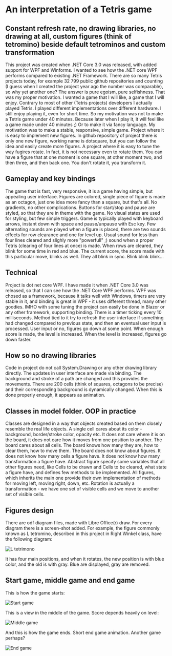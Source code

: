 # An interpretation of a Tetris game
## Constant refresh rate, no drawing libraries, no drawing at all, custom figures (think of tetromino) beside default tetrominos and custom transformation

This project was created when .NET Core 3.0 was released, with added support for WPF and Winforms. I wanted to see how the .NET core WPF performs compared to existing .NET Framework. There are so many Tetris projects today, for example 32 799 public github repositories and counting (I guess when I created the project year ago the number was comparable), so why yet another one? The answer is pure egoism, pure selfishness. That was my proper motivation. I wanted a game that I will like, a game that I will enjoy. Contrary to most of other (Tetris projects) developers I actually played Tetris. I played different implementations over different hardware. I still enjoy playing it, even for short time.
So my motivation was not to make a Tetris game under 40 minutes. Because later when I play it, it will feel like a game made under 40 minutes ;) Or to make it via fancy language. My motivation was to make a stable, responsive, simple game. Project where it is easy to implement new figures. In github repository of project there is only one new figure, working name is dotsquare, but you can follow the idea and easily create more figures. A project where it is easy to tune the way fugires rotate. In fact, it is not necessary even to rotate them. You can have a figure that at one moment is one square, at other moment two, and then three, and then back one. You don't rotate it, you transform it.

## Gameplay and key bindings

The game that is fast, very responsive, it is a game having simple, but appealing user interface. Figures are colored, single piece of figure is made as an octagon, just one idea more fancy than a square, but that's all. No gradients, no other complications. Buttons for start/stop and pause are styled, so that they are in theme with the game. No visual states are used for styling, but few simple triggers. Game is typically played with keyboard arrows, instant down with space and pause/unpause with Esc key. Few alternating sounds are played when a figure is placed, there are two sounds effects for row clearance and one for level up. Usual sound for less than four lines cleared and slighly more "powerfull" ;) sound when a proper Tetris (clearing of four lines at once) is made. When rows are cleared, they blink for some time in red and blue. The current score, the score made with this particular move, blinks as well. They all blink in sync. Blink blink blink...

## Technical

Project is dot net core WPF. I have made it when .NET Core 3.0 was released, so that I can see how the .NET Core WPF performs. WPF was chosed as a framework, because it talks well with Windows, timers are very stable in it, and binding is great in WPF - it uses different thread, many other goodies. IMHO with some tuning the project can easily be done in Blazor or any other framework, supporting binding. There is a timer ticking every 10 milliseconds. Method tied to it try to refresh the user interface if something had changed compared to previous state, and then an eventual user input is processed. User input or no, figures go down at some point. When enough score is made, the level is increased. When the level is increased, figures go down faster.

## How so no drawing libraries

Code in project do not call System.Drawing or any other drawing library directly. The updates in user interface are made via binding. The background and stroke of a path are changed and this provides the movements. There are 200 cells (think of squares, octagons to be precise) and their corresponding background is dynamically changed. When this is done properly enough, it appears as animation.

## Classes in model folder. OOP in practice

Classes are designed in a way that objects created based on them closely resemble the real life objects. A single cell cares about its color - background, border/stroke color, opacity etc. It does not care where it is on the board, it does not care how it moves from one position to another. The board cares about all cells. The board knows how many they are, how to clear them, how to move them. The board does not know about figures. It does not know how many cells a figure have. It does not know how many transformation a figure have. Abstract figure specify some variables that all other figures need, like Cells to be drawn and Cells to be cleared, what state a figure have, and defines few methods to be implemented. All figures, which inherits the main one provide their own implementation of methods for moving left, moving right, down, etc. Rotation is actually a transformation - we have one set of visible cells and we move to another set of visible cells.

## Figures design

There are odf diagram files, made with Libre Office(r) draw. For every diagram there is a screen-shot added. For example, the figure commonly known as L tetromino, described in this project in Right Winkel class, have the following diagram:

![L tetrimono](https://github.com/MahmudOnWeb/TetrisDotNetCoreWpf/blob/master/RightWinkel%20-%20L.PNG?raw=true)

It has four main positions, and when it rotates, the new position is with blue color, and the old is with gray. Blue are displayed, gray are removed.

## Start game, middle game and end game

This is how the game starts:

![Start game](https://github.com/MahmudOnWeb/TetrisDotNetCoreWpf/blob/master/StartGame.gif?raw=true)

This is a view in the middle of the game. Score depends heavily on level:

![Middle game](https://github.com/MahmudOnWeb/TetrisDotNetCoreWpf/blob/master/MiddleGame.gif?raw=true)

And this is how the game ends. Short end game animation. Another game perhaps?

![End game](https://github.com/MahmudOnWeb/TetrisDotNetCoreWpf/blob/master/EndGame.gif?raw=true)